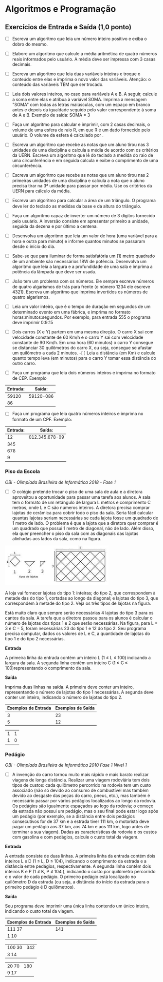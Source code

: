 # Algoritmos e Programação
## Exercícios de Entrada e Saída (1,0 ponto)

- [ ] Escreva um algoritmo que leia um número inteiro positivo e exiba o dobro do mesmo.

- [ ] Elabore um algoritmo que calcule a média aritmética de quatro números reais informados pelo usuário. A média deve ser impressa com 3 casas decimais.

- [ ] Escreva um algoritmo que leia duas variáveis inteiras e troque o conteúdo entre elas e imprima o novo valor das variáveis. Atenção: o conteúdo das variáveis TEM que ser trocado.

- [ ] Leia dois valores inteiros, no caso para variáveis A e B. A seguir, calcule a soma entre elas e atribua à variável SOMA. Imprima a mensagem "SOMA" com todas as letras maiúsculas, com um espaço em branco antes e depois da igualdade seguido pelo valor correspondente à soma de A e B. Exemplo de saída: SOMA = 3

- [ ] Faça um algoritmo para calcular e imprimir, com 2 casas decimais, o volume de uma esfera de raio R, em que R é um dado fornecido pelo usuário. O volume da esfera é calculado por .

- [ ] Escreva um algoritmo que recebe as notas que um aluno tirou nas 3 unidades de uma disciplina e calcula a média de acordo com os critérios da UERN.
Escreva um algoritmo que lê do teclado a medida do raio de uma circunferência e em seguida calcula e exibe o comprimento de uma circunferência.

- [ ] Escreva um algoritmo que recebe as notas que um aluno tirou nas 2 primeiras unidades de uma disciplina e calcula a nota que o aluno precisa tirar na 3ª unidade para passar por média. Use os critérios da UERN para cálculo da média.

- [ ] Escreva um algoritmo para calcular a área de um triângulo. O programa deve ler do teclado as medidas da base e da altura do triângulo.

- [ ] Faça um algoritmo capaz de inverter um número de 3 dígitos fornecido pelo usuário. A inversão consiste em apresentar primeiro a unidade, seguida da dezena e por último a centena.

- [ ] Desenvolva um algoritmo que leia um valor de hora (uma variável para a hora e outra para minuto) e informe quantos minutos se passaram desde o início do dia.

- [ ] Sabe-se que para iluminar de forma satisfatória um (1) metro quadrado de um ambiente são necessários 18W de potência. Desenvolva um algoritmo que leia a largura e a profundidade de uma sala e imprima a potência da lâmpada que deve ser usada.

- [ ] João tem um problema com os números. Ele sempre escreve números de quatro algarismos de trás para frente (o número 1234 ele escreve 4321). Escreva um algoritmo que imprima invertidos os números de quatro algarismos.

- [ ] Leia um valor inteiro, que é o tempo de duração em segundos de um determinado evento em uma fábrica, e imprima no formato horas:minutos:segundos. Por exemplo, para entrada 555 o programa deve imprimir 0:9:15

- [ ] Dois carros (X e Y) partem em uma mesma direção. O carro X sai com velocidade constante de 60 Km/h e o carro Y sai com velocidade constante de 90 Km/h. Em uma hora (60 minutos) o carro Y consegue se distanciar 30 quilômetros do carro X, ou seja, consegue se afastar um quilômetro a cada 2 minutos. -[ ] Leia a distância (em Km) e calcule quanto tempo leva (em minutos) para o carro Y tomar essa distância do outro carro.
- [ ] Faça um programa que leia dois números inteiros e imprima no formato de CEP. Exemplo

| Entrada:  | Saída:    |
| -------   | ------    |
| 59120     | 59120-086 |
| 86        |           |

- [ ] Faça um programa que leia quatro números inteiros e imprima no formato de um CPF. Exemplo:

| Entrada:  | Saída:        |
| -------   | ------        |
| 12        |012.345.678-09 |
| 345       |               |
| 678       |               |
| 9         |               |

### Piso da Escola

*OBI - Olimpíada Brasileira de Informática 2018 - Fase 1*

- [ ] O colégio pretende trocar o piso de uma sala de aula e a diretora aproveitou a oportunidade para passar uma tarefa aos alunos. A sala tem o formato de um retângulo de largura L metros e comprimento C metros, onde L e C são números inteiros. A diretora precisa comprar lajotas de cerâmica para cobrir todo o piso da sala. Seria fácil calcular quantas lajotas seriam necessárias se cada lajota fosse um quadrado de 1 metro de lado. O problema é que a lajota que a diretora quer comprar é um quadrado que possui 1 metro de diagonal, não de lado. Além disso, ela quer preencher o piso da sala com as diagonais das lajotas alinhadas aos lados da sala, como na figura.

![](lajota.jpg)

A loja vai fornecer lajotas do tipo 1: inteiras; do tipo 2, que correspondem à metade das do tipo 1, cortadas ao longo da diagonal; e lajotas do tipo 3, que correspondem à metade do tipo 2. Veja os três tipos de lajotas na figura.

Está muito claro que sempre serão necessárias 4 lajotas do tipo 3 para os cantos da sala. A tarefa que a diretora passou para os alunos é calcular o número de lajotas dos tipos 1 e 2 que serão necessárias. Na figura, para L = 3 e C = 5, foram necessárias 23 do tipo 1 e 12 do tipo 2. Seu programa precisa computar, dados os valores de L e C, a quantidade de lajotas do tipo 1 e do tipo 2 necessárias.

**Entrada**

A primeira linha da entrada contém um inteiro L (1 ≤ L ≤ 100) indicando a largura da sala. A segunda linha contém um inteiro C (1 ≤ C ≤ 100)representando o comprimento da sala.

**Saída**

Imprima duas linhas na saída. A primeira deve conter um inteiro, representando o número de lajotas do tipo 1 necessárias. A segunda deve conter um inteiro, indicando o número de lajotas do tipo 2.

|Exemplos de Entrada|Exemplos de Saída  |
| -------           | ------            |
|   3               |   23              |
|   5               |   12              |

|                   |                   |
| ---               | ---               |
|   1               |   1               |
|   1               |   0               |

### Pedágio

*OBI - Olimpíada Brasileira de Informática 2010 Fase 1 Nível 1*

- [ ] A invenção do carro tornou muito mais rápido e mais barato realizar viagens de longa distância. Realizar uma viagem rodoviária tem dois tipos de custos: cada quilômetro percorrido na rodovia tem um custo associado (não só devido ao consumo de combustível mas também devido ao desgaste das peças do carro, pneus, etc.), mas também é necessário passar por vários pedágios localizados ao longo da rodovia.
Os pedágios são igualmente espaçados ao logo da rodovia; o começo da estrada não possui um pedágio, mas o seu final pode estar logo após um pedágio (por exemplo, se a distância entre dois pedágios consecutivos for de 37 km e a estrada tiver 111 km, o motorista deve pagar um pedágio aos 37 km, aos 74 km e aos 111 km, logo antes de terminar a sua viagem).
Dadas as características da rodovia e os custos com gasolina e com pedágios, calcule o custo total da viagem.

**Entrada**

A entrada consiste de duas linhas. A primeira linha da entrada contém dois inteiros L e D (1 ≤ L, D ≤ 104), indicando o comprimento da estrada e a distância entre pedágios, respectivamente. A segunda linha contém dois inteiros K e P (1 ≤ K, P ≤ 104 ), indicando o custo por quilômetro percorrido e o valor de cada pedágio. O primeiro pedágio está localizado no quilômetro D da estrada (ou seja, a distância do início da estrada para o primeiro pedágio é D quilômetros).

**Saída**

Seu programa deve imprimir uma única linha contendo um único inteiro, indicando o custo total da viagem.

|Exemplos de Entrada|Exemplos de Saída  |
| ---               | ---               |
|111 37             |141                |
|1 10               |                   |

|                   |                   |
| ---               | ---               |
|100 30             |342                |
|3 14               |                   |

|                   |                   |
| ---               | ---               |
|20 70              |180                |
|9 17               |                   |






